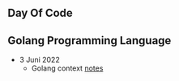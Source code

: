 ## Day Of Code

## Golang Programming Language
- 3 Juni 2022
	- Golang context [notes](https://github.com/s00y444/SANDBOX/blob/master/go/context/README.MD)